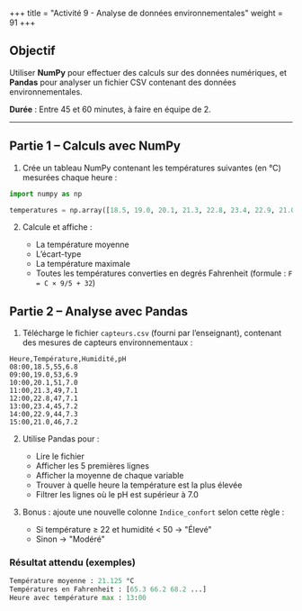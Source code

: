 +++
title = "Activité 9 - Analyse de données environnementales"
weight = 91
+++
 

## Objectif

Utiliser **NumPy** pour effectuer des calculs sur des données numériques, et **Pandas** pour analyser un fichier CSV contenant des données environnementales.

**Durée** : Entre 45 et 60 minutes, à faire en équipe de 2.

---

## Partie 1 – Calculs avec NumPy

1. Crée un tableau NumPy contenant les températures suivantes (en °C) mesurées chaque heure :

```python
import numpy as np

temperatures = np.array([18.5, 19.0, 20.1, 21.3, 22.8, 23.4, 22.9, 21.0])
```

2. Calcule et affiche :

   * La température moyenne
   * L’écart-type
   * La température maximale
   * Toutes les températures converties en degrés Fahrenheit (formule : `F = C × 9/5 + 32`)


## Partie 2 – Analyse avec Pandas

1. Télécharge le fichier `capteurs.csv` (fourni par l’enseignant), contenant des mesures de capteurs environnementaux :

```
Heure,Température,Humidité,pH
08:00,18.5,55,6.8
09:00,19.0,53,6.9
10:00,20.1,51,7.0
11:00,21.3,49,7.1
12:00,22.8,47,7.1
13:00,23.4,45,7.2
14:00,22.9,44,7.3
15:00,21.0,46,7.2
```

2. Utilise Pandas pour :

   * Lire le fichier
   * Afficher les 5 premières lignes
   * Afficher la moyenne de chaque variable
   * Trouver à quelle heure la température est la plus élevée
   * Filtrer les lignes où le pH est supérieur à 7.0

3. Bonus : ajoute une nouvelle colonne `Indice_confort` selon cette règle :

   * Si température ≥ 22 et humidité < 50 → "Élevé"
   * Sinon → "Modéré"


### Résultat attendu (exemples)

```python
Température moyenne : 21.125 °C
Températures en Fahrenheit : [65.3 66.2 68.2 ...]
Heure avec température max : 13:00
```

<!--

## Solutions

Voici le **corrigé commenté** de l’exercice pratique sur NumPy et Pandas. Il peut être remis à l’enseignant ou utilisé comme rétroaction à la suite de la séance.

---

## Corrigé commenté – Exercice : Analyse de données environnementales

### Partie 1 – NumPy

```python
import numpy as np

# Températures mesurées chaque heure
temperatures = np.array([18.5, 19.0, 20.1, 21.3, 22.8, 23.4, 22.9, 21.0])

# Température moyenne
moyenne = np.mean(temperatures)
print(f"Température moyenne : {moyenne:.2f} °C")  # 21.13 °C

# Écart-type
ecart_type = np.std(temperatures)
print(f"Écart-type : {ecart_type:.2f}")  # environ 1.66

# Température maximale
max_temp = np.max(temperatures)
print(f"Température maximale : {max_temp} °C")  # 23.4 °C

# Conversion en Fahrenheit
fahrenheit = temperatures * 9 / 5 + 32
print("Températures en Fahrenheit :", fahrenheit)
```

---

### Partie 2 – Pandas

```python
import pandas as pd

# Lecture du fichier CSV
df = pd.read_csv("capteurs.csv")

# Affichage des 5 premières lignes
print(df.head())
```

#### Moyenne de chaque variable

```python
print(df.mean(numeric_only=True))  # Affiche moyenne de Température, Humidité, pH
```

#### Heure avec température maximale

```python
max_index = df["Température"].idxmax()
heure_max = df.loc[max_index, "Heure"]
print(f"Heure avec température maximale : {heure_max}")  # 13:00
```

#### Filtrage du pH

```python
ph_eleve = df[df["pH"] > 7.0]
print(ph_eleve)
```

#### Ajout d’une colonne « Indice\_confort »

```python
def calcul_indice(row):
    if row["Température"] >= 22 and row["Humidité"] < 50:
        return "Élevé"
    else:
        return "Modéré"

df["Indice_confort"] = df.apply(calcul_indice, axis=1)
print(df[["Heure", "Température", "Humidité", "Indice_confort"]])
```

---

### Résultat final (extrait)

```
Heure Température Humidité pH Indice_confort
12:00     22.8        47   7.1     Élevé
13:00     23.4        45   7.2     Élevé
14:00     22.9        44   7.3     Élevé
15:00     21.0        46   7.2     Modéré
```
-->



